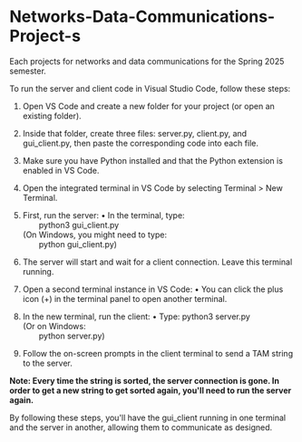 # Networks-Data-Communications-Project-s
Each projects for networks and data communications for the Spring 2025 semester.

To run the server and client code in Visual Studio Code, follow these steps:

1. Open VS Code and create a new folder for your project (or open an existing folder).

2. Inside that folder, create three files: server.py, client.py, and gui_client.py, then paste the corresponding code into each file.

3. Make sure you have Python installed and that the Python extension is enabled in VS Code.

4. Open the integrated terminal in VS Code by selecting Terminal > New Terminal.

5. First, run the server:
   • In the terminal, type:  
  python3 gui_client.py  
   (On Windows, you might need to type:  
  python gui_client.py)

6. The server will start and wait for a client connection. Leave this terminal running.

7. Open a second terminal instance in VS Code:
   • You can click the plus icon (+) in the terminal panel to open another terminal.
   
8. In the new terminal, run the client:
   • Type:  python3 server.py  
   (Or on Windows:  
  python server.py)

9. Follow the on-screen prompts in the client terminal to send a TAM string to the server.
    
**Note: Every time the string is sorted, the server connection is gone. In order to get a new string to get sorted again, you'll need to run the server again.**

By following these steps, you'll have the gui_client running in one terminal and the server in another, allowing them to communicate as designed.
